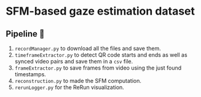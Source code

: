 # SFM-based gaze estimation dataset

## Pipeline 🚥

1. `recordManager.py` to download all the files and save them.
2. `timeframeExtractor.py` to detect QR code starts and ends as well as synced video pairs and save them in a `csv` file.
3. `frameExtractor.py` to save frames from video using the just found timestamps.  
4. `reconstruction.py` to made the SFM computation.  
5. `rerunLogger.py` for the ReRun visualization.  
